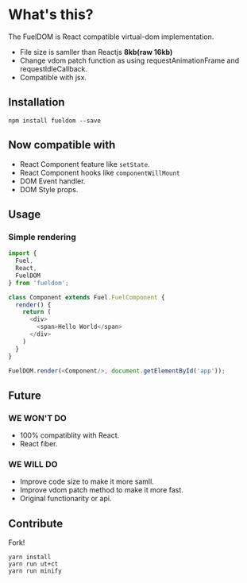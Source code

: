 # What's this?

The FuelDOM is React compatible virtual-dom implementation.

* File size is samller than Reactjs **8kb(raw 16kb)**
* Change vdom patch function as using requestAnimationFrame and requestIdleCallback.
* Compatible with jsx.

## Installation

```shell
npm install fueldom --save
```

## Now compatible with

* React Component feature like `setState`.
* React Component hooks like `componentWillMount`
* DOM Event handler.
* DOM Style props.

## Usage

### Simple rendering

```javascript
import {
  Fuel,
  React,
  FuelDOM
} from 'fueldom';

class Component extends Fuel.FuelComponent {
  render() {
    return (
      <div>
        <span>Hello World</span>
      </div>
    )
  }
}

FuelDOM.render(<Component/>, document.getElementById('app'));
```

## Future

### WE WON'T DO

* 100% compatiblity with React.
* React fiber.

### WE WILL DO

* Improve code size to make it more samll.
* Improve vdom patch method to make it more fast.
* Original functionarity or api.

## Contribute

Fork!

```
yarn install
yarn run ut+ct
yarn run minify
```
